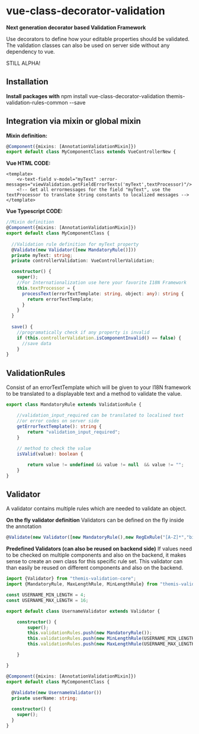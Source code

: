 
# vue-class-decorator-validation
<b>Next generation decorator based Validation Framework</b>

Use decorators to define how your editable properties should be validated.
The validation classes can also be used on server side without any dependency to vue.

STILL ALPHA!
## Installation
<b>Install packages with</b>
npm install vue-class-decorator-validation themis-validation-rules-common --save

## Integration via mixin or global mixin

**Mixin definition:**
```typescript
@Component({mixins: [AnnotationValidationMixin]})
export default class MyComponentClass extends VueControllerNew {
```

<b>Vue HTML CODE:</b>
```vue
<template>
    <v-text-field v-model="myText" :error-messages="viewValidation.getFieldErrorTexts('myText',textProcessor)"/>
    <!-- Get all errormessages for the field "myText", use the textProcessor to translate string constants to localized messages -->
</template>
```

<b>Vue Typescript CODE:</b>
```typescript
//Mixin definition
@Component({mixins: [AnnotationValidationMixin]})
export default class MyComponentClass {
    
  //Validation rule definition for myText property
  @Validate(new Validator([new MandatoryRule()]))
  private myText: string;
  private controllerValidation: VueControllerValidation;

  constructor() {
    super();
    //For Internationalization use here your favorite I18N Framework
    this.textProcessor = {
      processText(errorTextTemplate: string, object: any): string {
        return errorTextTemplate;
      }
    }
  }
  
  save() {
    //programatically check if any property is invalid
    if (this.controllerValidation.isComponentInvalid() == false) {
      //save data
    }
}
```



## ValidationRules

Consist of an errorTextTemplate which will be given to your I18N framework to be translated to a displayable text and a method to validate the value.

```typescript
export class MandatoryRule extends ValidationRule {

    //validation_input_required can be translated to localised text 
    //or error codes on server side
    getErrorTextTemplate(): string {
        return "validation_input_required";
    }
	
	// method to check the value
    isValid(value): boolean {

        return value != undefined && value != null  && value != "";
    }
}
```

## Validator

A validator contains multiple rules which are needed to validate an object.

**On the fly validator definition**
Validators can be defined on the fly inside the annotation
```typescript
@Validate(new Validator([new MandatoryRule(),new RegExRule("[A-Z]*","big_letter_rule")]))
```

**Predefined Validators (can also be reused on backend side)**
If values need to be checked on multiple components and also on the backend,
it makes sense to create an own class for this specific rule set.
This validator can than easily be reused on different components and also on the backend.

```typescript
import {Validator} from "themis-validation-core";
import {MandatoryRule, MaxLengthRule, MinLengthRule} from "themis-validation-rules-common";

const USERNAME_MIN_LENGTH = 4;
const USERNAME_MAX_LENGTH = 16;

export default class UsernameValidator extends Validator {

    constructor() {
        super();
        this.validationRules.push(new MandatoryRule());
        this.validationRules.push(new MinLengthRule(USERNAME_MIN_LENGTH));
        this.validationRules.push(new MaxLengthRule(USERNAME_MAX_LENGTH));

    }

}

@Component({mixins: [AnnotationValidationMixin]})
export default class MyComponentClass {
    
  @Validate(new UsernameValidator())
  private userName: string;  

  constructor() {
    super();
  } 
}

```
